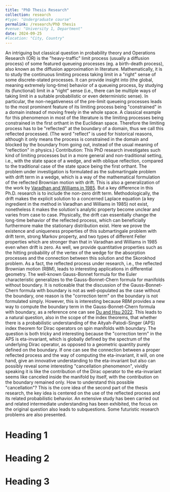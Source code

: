 ```yaml
---
title: "PhD Thesis Research"
collection: research
#type: "Undergraduate course"
permalink: /research/PhD thesis
#venue: "University 1, Department"
date: 2024-09-25
#location: "City, Country"
---
```


An intriguing but classical question in probability theory and Operations Research (OR) is the "heavy-traffic" limit process (usually a diffusion process) of some featured queueing processes (eg. a birth-death process), also known as the diffusion approximation in literature. Mathematically, it is to study the continuous limiting process taking limit in a "right" sense of some discrete-stated processes. It can provide insight into (the global, meaning extremely long-time) behavior of a queueing process, by studying its (functional) limit in a "right" sense (i.e., there can be multiple ways of taking limit in a suitable probabilistic or even deterministic sense). 
In particular, the non-negativeness of the pre-limit queueing processes leads to the most prominent feature of its limiting process being "constrained" in a domain instead of moving freely in the whole space. A classical example for this phenomenon in most of the literature is the limiting processes being constrained in the first orthant in the Euclidean space. Therefore the limiting process has to be "reflected" at the boundary of a domain, thus we call this reflected processed. (The word "reflect" is used for historical reasons, although it only means the process is constrained in the domain and blocked by the boundary from going out, instead of the usual meaning of "reflection" in physics.) 
Contribution: This PhD research investigates such kind of limiting processes but in a more general and non-traditional setting, i.e., with the state space of a wedge, and with oblique reflection, compared to the traditional case of the state space being the first orthant. The problem under investigation is formulated as the submartingale problem with drift term in a wedge, which is a way of the mathematical formulation of the reflected Brownian motion with drift. This is also a generalization of the work by [Varadhan and Williams in 1985](https://onlinelibrary.wiley.com/doi/abs/10.1002/cpa.3160380405). But a key difference in this Ph.D. research is to include the non-zero drift term. Methodologically, the drift makes the explicit solution to a concerned Laplace equation (a key ingredient in the method in Varadhan and Williams in 1985) not exist, nonetheless it makes the solution's analytic property become unclear and varies from case to case. Physically, the drift can essentially change the long-time behavior of the reflected process, which can beneficially furthermore make the stationary distribution exist. Here we prove the existence and uniqueness properties of this submartingale problem with drift term, strong Markov property, and two types of different Feller properties which are stronger than that in Varadhan and Williams in 1985 even when drift is zero. As well, we provide quantitative properties such as the hitting probability of the vertex of the wedge for the absorption processes and the connection between this solution and the Skorokhod problem.
As a fact, the reflected process under research, i.e., the reflected Brownian motion (RBM), leads to interesting applications in differential geometry. The well-known Gauss-Bonnet formula for the Euler characteristic generalizes to the Gauss-Bonnet-Chern formula for manifolds without boundary. It is noticeable that the discussion of the Gauss-Bonnet-Chern formula with boundary is not as well-populated as the case without the boundary, one reason is the "correction term" on the boundary is not formulated simply. However, this is interesting because RBM provides a new way to compute the boundary term in the Gauss-Bonnet-Chern formula with boundary, as a reference one can see [Du and Hsu 2022](https://link.springer.com/article/10.1007/s40304-021-00266-3). This leads to a natural question, also in the scope of the index theorems, that whether there is a probabilistic understanding of the Aityah-Patodi-Singer (APS) index theorem for Dirac operators on spin manifolds with boundary. The question is both tricky and interesting because the "correction term" in the APS is eta-invariant, which is globally defined by the spectrum of the underlying Dirac operator, as opposed to a geometric quantity purely defined on the boundary. If one can see the connection between a proper reflected process and the way of computing the eta-invariant, it will, on one hand, give an innovative understanding to the eta-invariant but also can possibly reveal some interesting "cancellation phenomenon", vividly speaking it is like the contribution of the Dirac operator to the eta-invariant seems like canceled inside the manifold by itself, with the contribution on the boundary remained only. How to understand this possible "cancellation"? This is the core idea of the second part of the thesis research, the key idea is centered on the use of the reflected process and its related probabilistic behavior. An extensive study has been carried out and related intermediate understanding has been exhibited, the focus on the original question also leads to subquestions. Some futuristic research problems are also presented.

Heading 1
======

Heading 2
======

Heading 3
======

